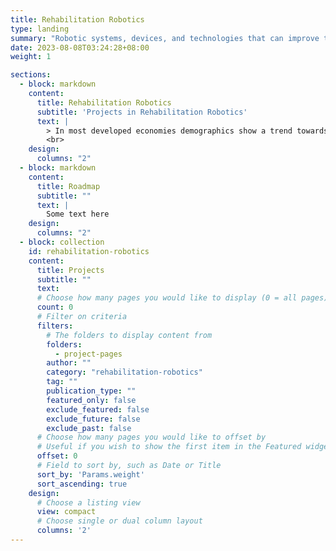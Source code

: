 ```yaml
---
title: Rehabilitation Robotics
type: landing
summary: "Robotic systems, devices, and technologies that can improve the motor functions of individuals with neurological disorders"
date: 2023-08-08T03:24:28+08:00
weight: 1

sections:
  - block: markdown
    content: 
      title: Rehabilitation Robotics
      subtitle: 'Projects in Rehabilitation Robotics'
      text: |
        > In most developed economies demographics show a trend towards an aging population. As a result, many age related illnesses like stroke are becoming increasingly prevalent, resulting in increased rates of adult disabilities such as gait impairment. Wearable robotic exoskeletons may be able to ease the impact of aging populations on local healthcare systems as well as improve the quality of life of individuals with disabilities. However, current exoskeletons are often bulky, heavy, and expensive, and are not suitable for use in the community or home settings. We are developing several novel robotic devices for gait rehabilitation and assistive that could potentially be used at community centres or home settings. Our robots are based on novel actuator and mechanical designs, sensing, and control methodology to achieve safer human robot interaction and control and can potentially offer better functional outcomes.
        <br>
    design:
      columns: "2"
  - block: markdown
    content: 
      title: Roadmap
      subtitle: ""
      text: |
        Some text here
    design:
      columns: "2"
  - block: collection
    id: rehabilitation-robotics
    content:
      title: Projects
      subtitle: ""
      text: 
      # Choose how many pages you would like to display (0 = all pages)
      count: 0
      # Filter on criteria
      filters:
        # The folders to display content from
        folders:
          - project-pages
        author: ""
        category: "rehabilitation-robotics"
        tag: ""
        publication_type: ""
        featured_only: false
        exclude_featured: false
        exclude_future: false
        exclude_past: false
      # Choose how many pages you would like to offset by
      # Useful if you wish to show the first item in the Featured widget
      offset: 0
      # Field to sort by, such as Date or Title
      sort_by: 'Params.weight'
      sort_ascending: true
    design:
      # Choose a listing view
      view: compact
      # Choose single or dual column layout
      columns: '2'
---
```

